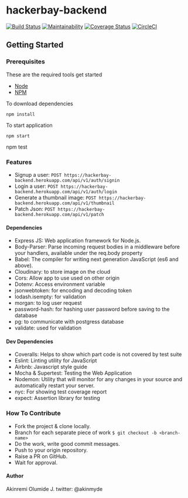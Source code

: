 # hackerbay-backend
[![Build Status](https://travis-ci.com/Akinmyde/hackerbay-backend.svg?branch=Develop)](https://travis-ci.com/Akinmyde/hackerbay-backend)
[![Maintainability](https://api.codeclimate.com/v1/badges/eb0d682e7ff60515041b/maintainability)](https://codeclimate.com/github/Akinmyde/hackerbay-backend/maintainability)
[![Coverage Status](https://coveralls.io/repos/github/Akinmyde/hackerbay-backend/badge.svg)](https://coveralls.io/github/Akinmyde/hackerbay-backend)
[![CircleCI](https://circleci.com/gh/Akinmyde/hackerbay-backend.svg?style=svg)](https://circleci.com/gh/Akinmyde/hackerbay-backend)

## Getting Started

### Prerequisites

These are the required tools get started

* [Node](https://nodejs.org/en/)
* [NPM](https://www.npmjs.com/)

To download dependencies 

```
npm install 
```

To start application

```
npm start
```

npm test

### Features
- Signup a user: `POST https://hackerbay-backend.herokuapp.com/api/v1/auth/signin`
- Login a user: `POST https://hackerbay-backend.herokuapp.com/api/v1/auth/login`
- Generate a thumbnail image: `POST https://hackerbay-backend.herokuapp.com/api/v1/thumbnail`
- Patch Json: `POST https://hackerbay-backend.herokuapp.com/api/v1/patch`

#### Dependencies
- Express JS: Web application framework for Node.js.
- Body-Parser: Parse incoming request bodies in a middleware before your handlers, available under the req.body property
- Babel: The compiler for writing next generation JavaScript (es6 and above).
- Cloudinary: to store image on the cloud
- Cors: Allow app to use used on other origin
- Dotenv: Access environment variable
- jsonwebtoken: for encoding and decoding token
- lodash.isempty: for validation
- morgan: to log user request
- password-hash: for hashing user password before saving to the database
- pg: to communicate with postgress database
- validate: used for validation

#### Dev Dependencies
- Coveralls: Helps to show which part code is not covered by test suite
- Eslint: Linting utility for JavaScript
- Airbnb: Javascript style guide
- Mocha & Supertest: Testing the Web Application
- Nodemon: Utility that will monitor for any changes in your source and automatically restart your server.
- nyc: For showing test coverage report
- expect: Assertion library for testing

### How To Contribute
- Fork the project & clone locally.
- Branch for each separate piece of work `$ git checkout -b <branch-name>`
- Do the work, write good commit messages.
- Push to your origin repository.
- Raise a PR on GitHub.
- Wait for approval.

#### Author
Akinremi Olumide J.
twitter: @akinmyde

